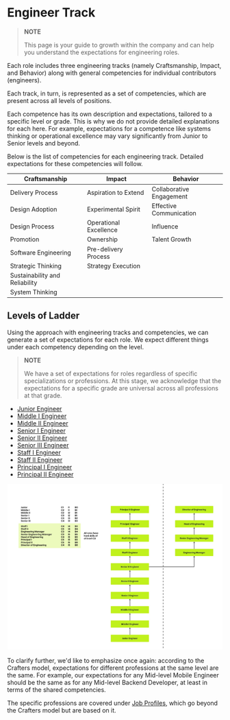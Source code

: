 # Engineer Track

> **NOTE**
>
> This page is your guide to growth within the company and can help you understand the expectations for engineering roles.

Each role includes three engineering tracks (namely Craftsmanship, Impact, and Behavior) along with general competencies for individual contributors (engineers).

Each track, in turn, is represented as a set of competencies, which are present across all levels of positions.

Each competence has its own description and expectations, tailored to a specific level or grade. This is why we do not provide detailed explanations for each here. For example, expectations for a competence like systems thinking or operational excellence may vary significantly from Junior to Senior levels and beyond.

Below is the list of competencies for each engineering track. Detailed expectations for these competencies will follow.

| Craftsmanship                  | Impact                 | Behavior                 |
|--------------------------------|------------------------|--------------------------|
| Delivery Process               | Aspiration to Extend   | Collaborative Engagement |
| Design Adoption                | Experimental Spirit    | Effective Communication  |
| Design Process                 | Operational Excellence | Influence                |
| Promotion                      | Ownership              | Talent Growth            |
| Software Engineering           | Pre-delivery Process   |                          |
| Strategic Thinking             | Strategy Execution     |                          |
| Sustainability and Reliability |                        |                          |
| System Thinking                |                        |                          |

## Levels of Ladder

Using the approach with engineering tracks and competencies, we can generate a set of expectations for each role. We expect different things under each competency depending on the level.

> **NOTE**
>
> We have a set of expectations for roles regardless of specific specializations or professions. At this stage, we acknowledge that the expectations for a specific grade are universal across all professions at that grade.

* [Junior Engineer](/docs/people/crafters/ladders/engineer-track/junior-engineer.md)
* [Middle I Engineer](/docs/people/crafters/ladders/engineer-track/middle-i-engineer.md)
* [Middle II Engineer](/docs/people/crafters/ladders/engineer-track/middle-ii-engineer.md)
* [Senior I Engineer](/docs/people/crafters/ladders/engineer-track/senior-i-engineer.md)
* [Senior II Engineer](/docs/people/crafters/ladders/engineer-track/senior-ii-engineer.md)
* [Senior III Engineer](/docs/people/crafters/ladders/engineer-track/senior-iii-engineer.md)
* [Staff I Engineer](/docs/people/crafters/ladders/engineer-track/staff-i-engineer.md)
* [Staff II Engineer](/docs/people/crafters/ladders/engineer-track/staff-ii-engineer.md)
* [Principal I Engineer](/docs/people/crafters/ladders/engineer-track/principal-i-engineer.md)
* [Principal II Engineer](/docs/people/crafters/ladders/engineer-track/principal-ii-engineer.md)

![engineering-ladder](/docs/image/crafters-engineering-ladder.jpg)

To clarify further, we'd like to emphasize once again: according to the Crafters model, expectations for different professions at the same level are the same. For example, our expectations for any Mid-level Mobile Engineer should be the same as for any Mid-level Backend Developer, at least in terms of the shared competencies.

The specific professions are covered under [Job Profiles](https://drive.google.com/drive/folders/1pr01wx_KcfH1dK4tSDUHJ-guKyCgiZQP), which go beyond the Crafters model but are based on it.

